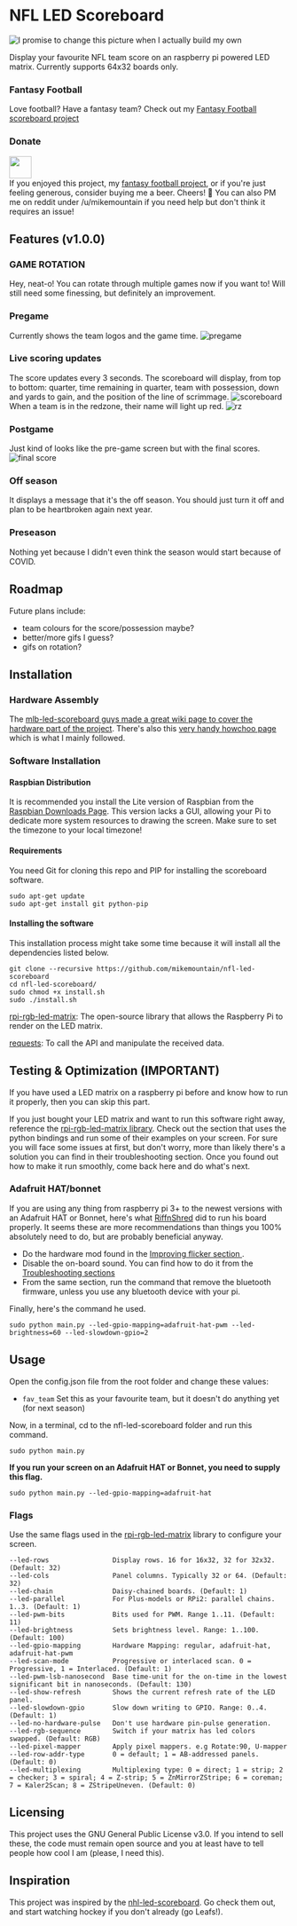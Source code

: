# NFL LED Scoreboard
![I promise to change this picture when I actually build my own](imgs/scoreboard.jpg)

Display your favourite NFL team score on an raspberry pi powered LED matrix. Currently supports 64x32 boards only.

### Fantasy Football
Love football? Have a fantasy team? Check out my [Fantasy Football scoreboard project](https://github.com/mikemountain/fantasy-football-scoreboard)

### Donate
<a href="https://paypal.me/themikemountain/"><img src="https://github.com/andreostrovsky/donate-with-paypal/blob/master/dark.svg" height="40"></a>  
If you enjoyed this project, my [fantasy football project](https://github.com/mikemountain/fantasy-football-scoreboard), or if you're just feeling generous, consider buying me a beer. Cheers! :beers: 
You can also PM me on reddit under /u/mikemountain if you need help but don't think it requires an issue!

## Features (v1.0.0)

### GAME ROTATION
Hey, neat-o! You can rotate through multiple games now if you want to! Will still need some finessing, but definitely an improvement.

### Pregame
Currently shows the team logos and the game time. ![pregame](imgs/pregame.jpg)

### Live scoring updates 
The score updates every 3 seconds. The scoreboard will display, from top to bottom: quarter, time remaining in quarter, team with possession, down and yards to gain, and the position of the line of scrimmage. ![scoreboard](imgs/scoreboard.jpg) When a team is in the redzone, their name will light up red. ![rz](imgs/rz.jpg)

### Postgame
Just kind of looks like the pre-game screen but with the final scores. ![final score](imgs/postgame.jpg)

### Off season
It displays a message that it's the off season. You should just turn it off and plan to be heartbroken again next year.

### Preseason
Nothing yet because I didn't even think the season would start because of COVID.

## Roadmap

Future plans include:
* team colours for the score/possession maybe?
* better/more gifs I guess?
* gifs on rotation?

## Installation
### Hardware Assembly
The [mlb-led-scoreboard guys made a great wiki page to cover the hardware part of the project](https://github.com/MLB-LED-Scoreboard/mlb-led-scoreboard/wiki). There's also this [very handy howchoo page](https://howchoo.com/g/otvjnwy4mji/diy-raspberry-pi-nhl-scoreboard-led-panel) which is what I mainly followed.

### Software Installation
#### Raspbian Distribution
It is recommended you install the Lite version of Raspbian from the [Raspbian Downloads Page](https://www.raspberrypi.org/downloads/raspbian/). This version lacks a GUI, allowing your Pi to dedicate more system resources to drawing the screen.
Make sure to set the timezone to your local timezone!

#### Requirements
You need Git for cloning this repo and PIP for installing the scoreboard software.
```
sudo apt-get update
sudo apt-get install git python-pip
```

#### Installing the software
This installation process might take some time because it will install all the dependencies listed below.

```
git clone --recursive https://github.com/mikemountain/nfl-led-scoreboard
cd nfl-led-scoreboard/
sudo chmod +x install.sh
sudo ./install.sh
```
[rpi-rgb-led-matrix](https://github.com/hzeller/rpi-rgb-led-matrix/tree/master/bindings/python#building): The open-source library that allows the Raspberry Pi to render on the LED matrix.

[requests](https://requests.kennethreitz.org/en/master/): To call the API and manipulate the received data.

## Testing & Optimization (IMPORTANT)
If you have used a LED matrix on a raspberry pi before and know how to run it properly, then you can skip this part. 

If you just bought your LED matrix and want to run this software right away, reference the [rpi-rgb-led-matrix library](https://github.com/hzeller/rpi-rgb-led-matrix/). Check out the section that uses the python bindings and run some of their examples on your screen. For sure you will face some issues at first, but don't worry, more than likely there's a solution you can find in their troubleshooting section.
Once you found out how to make it run smoothly, come back here and do what's next.

### Adafruit HAT/bonnet
If you are using any thing from raspberry pi 3+ to the newest versions with an Adafruit HAT or Bonnet, here's what [RiffnShred](https://github.com/riffnshred) did to run his board properly. It seems these are more recommendations than things you 100% absolutely need to do, but are probably beneficial anyway.

* Do the hardware mod found in the [Improving flicker section ](https://github.com/hzeller/rpi-rgb-led-matrix#improving-flicker).
* Disable the on-board sound. You can find how to do it from the [Troubleshooting sections](https://github.com/hzeller/rpi-rgb-led-matrix#troubleshooting)
* From the same section, run the command that remove the bluetooth firmware, unless you use any bluetooth device with your pi.

Finally, here's the command he used.
```
sudo python main.py --led-gpio-mapping=adafruit-hat-pwm --led-brightness=60 --led-slowdown-gpio=2
```

## Usage
Open the config.json file from the root folder and change these values:

* ```fav_team``` Set this as your favourite team, but it doesn't do anything yet (for next season)

Now, in a terminal, cd to the nfl-led-scoreboard folder and run this command. 
```
sudo python main.py 
```
**If you run your screen on an Adafruit HAT or Bonnet, you need to supply this flag.**
```
sudo python main.py --led-gpio-mapping=adafruit-hat
```

### Flags
Use the same flags used in the [rpi-rgb-led-matrix](https://github.com/hzeller/rpi-rgb-led-matrix/) library to configure your screen.
```
--led-rows                Display rows. 16 for 16x32, 32 for 32x32. (Default: 32)
--led-cols                Panel columns. Typically 32 or 64. (Default: 32)
--led-chain               Daisy-chained boards. (Default: 1)
--led-parallel            For Plus-models or RPi2: parallel chains. 1..3. (Default: 1)
--led-pwm-bits            Bits used for PWM. Range 1..11. (Default: 11)
--led-brightness          Sets brightness level. Range: 1..100. (Default: 100)
--led-gpio-mapping        Hardware Mapping: regular, adafruit-hat, adafruit-hat-pwm
--led-scan-mode           Progressive or interlaced scan. 0 = Progressive, 1 = Interlaced. (Default: 1)
--led-pwm-lsb-nanosecond  Base time-unit for the on-time in the lowest significant bit in nanoseconds. (Default: 130)
--led-show-refresh        Shows the current refresh rate of the LED panel.
--led-slowdown-gpio       Slow down writing to GPIO. Range: 0..4. (Default: 1)
--led-no-hardware-pulse   Don't use hardware pin-pulse generation.
--led-rgb-sequence        Switch if your matrix has led colors swapped. (Default: RGB)
--led-pixel-mapper        Apply pixel mappers. e.g Rotate:90, U-mapper
--led-row-addr-type       0 = default; 1 = AB-addressed panels. (Default: 0)
--led-multiplexing        Multiplexing type: 0 = direct; 1 = strip; 2 = checker; 3 = spiral; 4 = Z-strip; 5 = ZnMirrorZStripe; 6 = coreman; 7 = Kaler2Scan; 8 = ZStripeUneven. (Default: 0)
```

## Licensing
This project uses the GNU General Public License v3.0. If you intend to sell these, the code must remain open source and you at least have to tell people how cool I am (please, I need this).

## Inspiration
This project was inspired by the [nhl-led-scoreboard](https://github.com/riffnshred/nhl-led-scoreboard). Go check them out, and start watching hockey if you don't already (go Leafs!).
